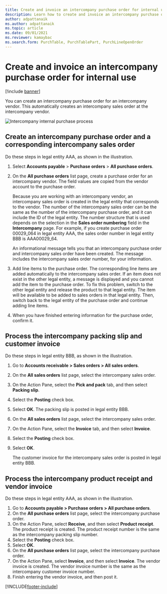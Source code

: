 ```yaml
---
title: Create and invoice an intercompany purchase order for internal use
description: Learn how to create and invoice an intercompany purchase order for internal use, including a step-by-step process for creating purchase orders.
author: adpattanaik
ms.author: adpattanaik
ms.topic: article
ms.date: 09/01/2021
ms.reviewer: kamaybac
ms.search.form: PurchTable, PurchTablePart, PurchLineOpenOrder
---
```


# Create and invoice an intercompany purchase order for internal use

[!include [banner](../../includes/banner.md)]

You can create an intercompany purchase order for an intercompany vendor. This automatically creates an intercompany sales order at the intercompany vendor.

![Intercompany internal purchase process](media/intercompanypurchaseprocess.png)

## Create an intercompany purchase order and a corresponding intercompany sales order

Do these steps in legal entity AAA, as shown in the illustration.

1. Select **Accounts payable** \> **Purchase orders** \> **All purchase orders**.
1. On the **All purchase orders** list page, create a purchase order for an intercompany vendor. The field values are copied from the vendor account to the purchase order.

    Because you are working with an intercompany vendor, an intercompany sales order is created in the legal entity that corresponds to the vendor. The number of the intercompany sales order can be the same as the number of the intercompany purchase order, and it can include the ID of the legal entity. The number structure that is used depends on the selection in the **Sales order numbering** field in the **Intercompany** page. For example, if you create purchase order 00029\_064 in legal entity AAA, the sales order number in legal entity BBB is AAA00029\_64.

    An informational message tells you that an intercompany purchase order and intercompany sales order have been created. The message includes the intercompany sales order number, for your information.

1. Add line items to the purchase order. The corresponding line items are added automatically to the intercompany sales order. If an item does not exist in the other legal entity, a message is displayed and you cannot add the item to the purchase order. To fix this problem, switch to the other legal entity and release the product to that legal entity. The item will be available to be added to sales orders in that legal entity. Then, switch back to the legal entity of the purchase order and continue adding line items.
1. When you have finished entering information for the purchase order, confirm it.

## Process the intercompany packing slip and customer invoice

Do these steps in legal entity BBB, as shown in the illustration.

1. Go to **Accounts receivable \> Sales orders \> All sales orders**.
1. On the **All sales orders** list page, select the intercompany sales order.
1. On the Action Pane, select the **Pick and pack** tab, and then select **Packing slip**.
1. Select the **Posting** check box.
1. Select **OK**. The packing slip is posted in legal entity BBB.
1. On the **All sales orders** list page, select the intercompany sales order.
1. On the Action Pane, select the **Invoice** tab, and then select **Invoice**.
1. Select the **Posting** check box.
1. Select **OK**.

    The customer invoice for the intercompany sales order is posted in legal entity BBB.

## Process the intercompany product receipt and vendor invoice

Do these steps in legal entity AAA, as shown in the illustration.

1. Go to **Accounts payable \> Purchase orders \> All purchase orders**.
1. On the **All purchase orders** list page, select the intercompany purchase order.
1. On the Action Pane, select **Receive**, and then select **Product receipt**. The product receipt is created. The product receipt number is the same as the intercompany packing slip number.
1. Select the **Posting** check box.
1. Select **OK**.
1. On the **All purchase orders** list page, select the intercompany purchase order.
1. On the Action Pane, select **Invoice**, and then select **Invoice**. The vendor invoice is created. The vendor invoice number is the same as the intercompany customer invoice number.
1. Finish entering the vendor invoice, and then post it.

[!INCLUDE[footer-include](../../includes/footer-banner.md)]
